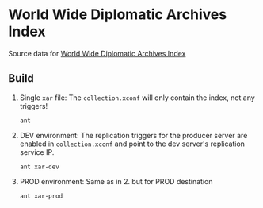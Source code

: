 # World Wide Diplomatic Archives Index

Source data for [World Wide Diplomatic Archives Index](https://history.state.gov/countries/archives)

## Build

1. Single `xar` file: The `collection.xconf` will only contain the index, not any triggers!
    ~~~shell
    ant
    ~~~

2. DEV environment: The replication triggers for the producer server are enabled in  `collection.xconf` and point to the dev server's replication service IP.
    ~~~shell
    ant xar-dev
    ~~~

3. PROD environment: Same as in 2. but for PROD destination
    ~~~shell
    ant xar-prod
    ~~~
